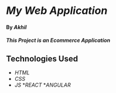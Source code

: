 # _My Web Application_

#### By _**Akhil**_

#### _This Project is an Ecommerce Application_

## Technologies Used

* _HTML_
* _CSS_
* _JS_
*_REACT_
*_ANGULAR_

